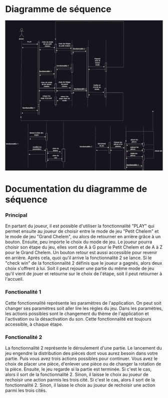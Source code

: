 # Diagramme de séquence 

<img src="image/diagramme_de_sequence.png" alt="Image 1">

# Documentation du diagramme de séquence

### Principal

En partant du joueur, il est possible d'utiliser la fonctionnalité "PLAY" qui permet ensuite au joueur de choisir entre le mode de jeu "Petit Chelem" et le mode de jeu "Grand Chelem", ou alors de retourner en arrière grâce à un bouton. Ensuite, peu importe le choix du mode de jeu. Le joueur pourra choisir son étape du jeu, elles vont de A à G pour le Petit Chelem et de A à Z pour le Grand Chelem. Un bouton retour est aussi accessible pour revenir en arrière. Après cela, quoi qu'il arrive la fonctionnalité 2 se lance. Si le "check win" de la fonctionnalité 2 définis que le joueur a gagnés, alors deux choix s'offrent à lui. Soit il peut rejouer une partie du même mode de jeu qu'il vient de jouer et retourne sur le choix de l'étape, soit il peut retourner à l'accueil. 

### Fonctionalité 1

Cette fonctionnalité représente les paramètres de l'application. On peut soit changer ses paramètres soit aller lire les règles du jeu. Dans les paramètres, les actions possibles sont le changement du thème de l'application et l'activation ou la désactivation du son. Cette fonctionnalité est toujours accessible, à chaque étape.

### Fonctionalité 2

La fonctionnalité 2 représente le déroulement d'une partie. Le lancement du jeu engendre la distribution des pièces dont vous aurez besoin dans votre partie. Puis vous avez trois actions possibles pour continuer. Vous avez le choix de placer une pièce, d'enlever une pièce ou de changer la rotation de la pièce. Ensuite, le jeu regarde si la partie est terminée.  Si c'est le cas, alors il sort de la fonctionnalité 2. Sinon, il laisse le choix au joueur de rechoisir une action parmis les trois cité. Si c'est le cas, alors il sort de la fonctionnalité 2. Sinon, il laisse le choix au joueur de rechoisir une action parmi les trois cités.